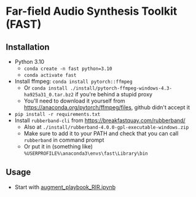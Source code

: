 # Far-field Audio Synthesis Toolkit (FAST)

## Installation

* Python 3.10
    * `conda create -n fast python=3.10`
    * `conda activate fast`
* Install ffmpeg: `conda install pytorch::ffmpeg`
    * Or `conda install ./install/pytorch-ffmpeg-windows-4.3-ha925a31_0.tar.bz2` if you're behind a stupid proxy
    * You'll need to download it yourself from https://anaconda.org/pytorch/ffmpeg/files, github didn't accept it
* `pip install -r requirements.txt`
* Install `rubberband-cli` from https://breakfastquay.com/rubberband/
    * Also at `./install/rubberband-4.0.0-gpl-executable-windows.zip`
    * Make sure to add it to your PATH and check that you can call `rubberband` in command prompt
    * Or put it in (something like) `%USERPROFILE%\anaconda3\envs\fast\Library\bin`

## Usage

* Start with [augment_playbook_RIR.ipynb](./augment_playbook_RIR.ipynb)